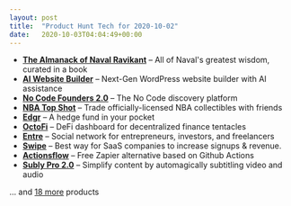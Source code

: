 ```yaml
---
layout: post
title:  "Product Hunt Tech for 2020-10-02"
date:   2020-10-03T04:04:49+00:00
---
```


* **[The Almanack of Naval Ravikant](https://www.producthunt.com/posts/the-almanack-of-naval-ravikant?utm_campaign=producthunt-api&utm_medium=api-v2&utm_source=Application%3A+Daily+Digest+RSS+v2+%28ID%3A+29748%29)** – All of Naval's greatest wisdom, curated in a book
* **[AI Website Builder](https://www.producthunt.com/posts/ai-website-builder?utm_campaign=producthunt-api&utm_medium=api-v2&utm_source=Application%3A+Daily+Digest+RSS+v2+%28ID%3A+29748%29)** – Next-Gen WordPress website builder with AI assistance
* **[No Code Founders 2.0](https://www.producthunt.com/posts/no-code-founders-2-0?utm_campaign=producthunt-api&utm_medium=api-v2&utm_source=Application%3A+Daily+Digest+RSS+v2+%28ID%3A+29748%29)** – The No Code discovery platform
* **[NBA Top Shot](https://www.producthunt.com/posts/nba-top-shot?utm_campaign=producthunt-api&utm_medium=api-v2&utm_source=Application%3A+Daily+Digest+RSS+v2+%28ID%3A+29748%29)** – Trade officially-licensed NBA collectibles with friends
* **[Edgr](https://www.producthunt.com/posts/edgr?utm_campaign=producthunt-api&utm_medium=api-v2&utm_source=Application%3A+Daily+Digest+RSS+v2+%28ID%3A+29748%29)** – A hedge fund in your pocket
* **[OctoFi](https://www.producthunt.com/posts/octofi?utm_campaign=producthunt-api&utm_medium=api-v2&utm_source=Application%3A+Daily+Digest+RSS+v2+%28ID%3A+29748%29)** – DeFi dashboard for decentralized finance tentacles
* **[Entre](https://www.producthunt.com/posts/entre?utm_campaign=producthunt-api&utm_medium=api-v2&utm_source=Application%3A+Daily+Digest+RSS+v2+%28ID%3A+29748%29)** – Social network for entrepreneurs, investors, and freelancers
* **[Swipe](https://www.producthunt.com/posts/swipe-c3ed98db-a38c-456b-ada2-e01708b74583?utm_campaign=producthunt-api&utm_medium=api-v2&utm_source=Application%3A+Daily+Digest+RSS+v2+%28ID%3A+29748%29)** – Best way for SaaS companies to increase signups & revenue.
* **[Actionsflow](https://www.producthunt.com/posts/actionsflow?utm_campaign=producthunt-api&utm_medium=api-v2&utm_source=Application%3A+Daily+Digest+RSS+v2+%28ID%3A+29748%29)** – Free Zapier alternative based on Github Actions
* **[Subly Pro 2.0](https://www.producthunt.com/posts/subly-pro-2-0?utm_campaign=producthunt-api&utm_medium=api-v2&utm_source=Application%3A+Daily+Digest+RSS+v2+%28ID%3A+29748%29)** – Simplify content by automagically subtitling video and audio

… and [18 more](https://www.producthunt.com/tech) products